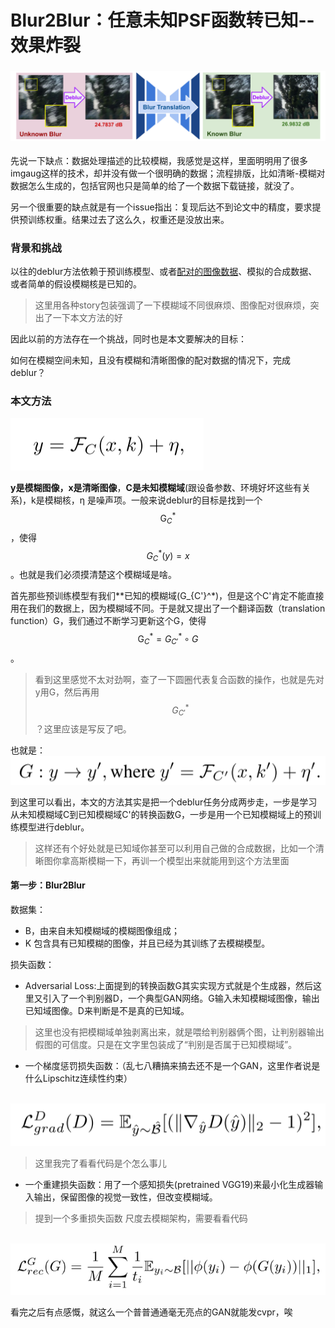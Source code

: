   # Blur2Blur：任意未知PSF函数转已知--效果炸裂

### ![image-20241105160905686](image-20241105160905686.png)

先说一下缺点：数据处理描述的比较模糊，我感觉是这样，里面明明用了很多imgaug这样的技术，却并没有做一个很明确的数据；流程排版，比如清晰-模糊对数据怎么生成的，包括官网也只是简单的给了一个数据下载链接，就没了。

另一个很重要的缺点就是有一个issue指出：复现后达不到论文中的精度，要求提供预训练权重。结果过去了这么久，权重还是没放出来。

### 背景和挑战

以往的deblur方法依赖于预训练模型、或者<u>配对的图像数据</u>、模拟的合成数据、或者简单的假设模糊核是已知的。

> 这里用各种story包装强调了一下模糊域不同很麻烦、图像配对很麻烦，突出了一下本文方法的好

因此以前的方法存在一个挑战，同时也是本文要解决的目标：

如何在模糊空间未知，且没有模糊和清晰图像的配对数据的情况下，完成deblur？



### 本文方法

![image-20241105151305331](image-20241105151305331.png)

**y是模糊图像，x是清晰图像**，**C是未知模糊域**(跟设备参数、环境好坏这些有关系)，k是模糊核，η 是噪声项。一般来说deblur的目标是找到一个$$\mathrm{G}_C^*$$，使得$$G_C^*\left( y \right) = x$$。也就是我们必须摸清楚这个模糊域是啥。

首先那些预训练模型有我们**已知的模糊域\(G_{C'}^*)，但是这个C'肯定不能直接用在我们的数据上，因为模糊域不同。于是就又提出了一个翻译函数（translation function）G，我们通过不断学习更新这个G，使得$$\mathrm{G}_C^* = G_{C'}^* \circ  G$$。

> 看到这里感觉不太对劲啊，查了一下圆圈代表复合函数的操作，也就是先对y用G，然后再用$$G_{C'}^*$$？这里应该是写反了吧。

也就是：![image-20241105160526584](image-20241105160526584.png)

到这里可以看出，本文的方法其实是把一个deblur任务分成两步走，一步是学习从未知模糊域C到已知模糊域C'的转换函数G，一步是用一个已知模糊域上的预训练模型进行deblur。

> 这样还有个好处就是已知域你甚至可以利用自己做的合成数据，比如一个清晰图你拿高斯模糊一下，再训一个模型出来就能用到这个方法里面

#### 第一步：Blur2Blur

数据集：

- B，由来自未知模糊域的模糊图像组成；
- K 包含具有已知模糊的图像，并且已经为其训练了去模糊模型。

损失函数：

- Adversarial Loss:上面提到的转换函数G其实实现方式就是个生成器，然后这里又引入了一个判别器D，一个典型GAN网络。G输入未知模糊域图像，输出已知域图像。D来判断是不是真的已知域。

> 这里也没有把模糊域单独剥离出来，就是喂给判别器俩个图，让判别器输出假图的可信度。只是在文字里包装成了“判别是否属于已知模糊域”。

- 一个梯度惩罚损失函数：（乱七八糟搞来搞去还不是一个GAN，这里作者说是什么Lipschitz连续性约束）

​								![image-20241105164246914](image-20241105164246914.png)	

> 这里我完了看看代码是个怎么事儿

- 一个重建损失函数：用了一个感知损失(pretrained VGG19)来最小化生成器输入输出，保留图像的视觉一致性，但改变模糊域。

> 提到一个多重损失函数 尺度去模糊架构，需要看看代码

​							![image-20241105172426795](image-20241105172426795.png)

看完之后有点感慨，就这么一个普普通通毫无亮点的GAN就能发cvpr，唉
















